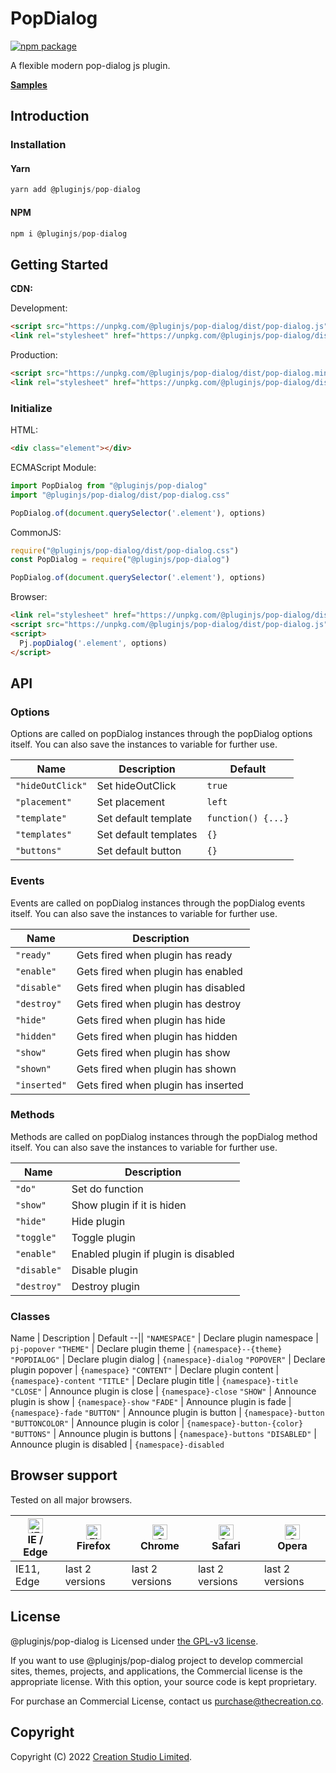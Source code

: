 # PopDialog

[![npm package](https://img.shields.io/npm/v/@pluginjs/pop-dialog.svg)](https://www.npmjs.com/package/@pluginjs/pop-dialog)

A flexible modern pop-dialog js plugin.

**[Samples](https://codesandbox.io/s/github/pluginjs/pluginjs/tree/master/modules/popDialog/samples)**

## Introduction
### Installation

#### Yarn

```javascript
yarn add @pluginjs/pop-dialog
```

#### NPM

```javascript
npm i @pluginjs/pop-dialog
```

## Getting Started

**CDN:**

Development:

```html
<script src="https://unpkg.com/@pluginjs/pop-dialog/dist/pop-dialog.js"></script>
<link rel="stylesheet" href="https://unpkg.com/@pluginjs/pop-dialog/dist/pop-dialog.css">
```

Production:

```html
<script src="https://unpkg.com/@pluginjs/pop-dialog/dist/pop-dialog.min.js"></script>
<link rel="stylesheet" href="https://unpkg.com/@pluginjs/pop-dialog/dist/pop-dialog.min.css">
```

### Initialize

HTML:

```html
<div class="element"></div>
```

ECMAScript Module:

```javascript
import PopDialog from "@pluginjs/pop-dialog"
import "@pluginjs/pop-dialog/dist/pop-dialog.css"

PopDialog.of(document.querySelector('.element'), options)
```

CommonJS:

```javascript
require("@pluginjs/pop-dialog/dist/pop-dialog.css")
const PopDialog = require("@pluginjs/pop-dialog")

PopDialog.of(document.querySelector('.element'), options)
```

Browser:

```html
<link rel="stylesheet" href="https://unpkg.com/@pluginjs/pop-dialog/dist/pop-dialog.css">
<script src="https://unpkg.com/@pluginjs/pop-dialog/dist/pop-dialog.js"></script>
<script>
  Pj.popDialog('.element', options)
</script>
```

## API

### Options

Options are called on popDialog instances through the popDialog options itself.
You can also save the instances to variable for further use.

Name | Description | Default
--|--|--
`"hideOutClick"` | Set hideOutClick | `true`
`"placement"` | Set placement | `left`
`"template"` | Set default template | `function() {...}`
`"templates"` | Set default templates | `{}`
`"buttons"` | Set default button | `{}`

### Events

Events are called on popDialog instances through the popDialog events itself.
You can also save the instances to variable for further use.

Name | Description
--|--
`"ready"` | Gets fired when plugin has ready
`"enable"` | Gets fired when plugin has enabled
`"disable"` | Gets fired when plugin has disabled
`"destroy"` | Gets fired when plugin has destroy
`"hide"` | Gets fired when plugin has hide
`"hidden"` | Gets fired when plugin has hidden
`"show"` | Gets fired when plugin has show
`"shown"` | Gets fired when plugin has shown
`"inserted"` | Gets fired when plugin has inserted

### Methods

Methods are called on popDialog instances through the popDialog method itself.
You can also save the instances to variable for further use.

Name | Description
--|--
`"do"` | Set do function
`"show"` | Show plugin if it is hiden
`"hide"` | Hide plugin
`"toggle"` | Toggle plugin
`"enable"` | Enabled plugin if plugin is disabled
`"disable"` | Disable plugin
`"destroy"` | Destroy plugin

### Classes

Name | Description | Default
--||
`"NAMESPACE"` | Declare plugin namespace | `pj-popover`
`"THEME"` | Declare plugin theme | `{namespace}--{theme}`
`"POPDIALOG"` | Declare plugin dialog | `{namespace}-dialog`
`"POPOVER"` | Declare plugin popover | `{namespace}`
`"CONTENT"` | Declare plugin content | `{namespace}-content`
`"TITLE"` | Declare plugin title | `{namespace}-title`
`"CLOSE"` | Announce plugin is close | `{namespace}-close`
`"SHOW"` | Announce plugin is show | `{namespace}-show`
`"FADE"` | Announce plugin is fade | `{namespace}-fade`
`"BUTTON"` | Announce plugin is button | `{namespace}-button`
`"BUTTONCOLOR"` | Announce plugin is color | `{namespace}-button-{color}`
`"BUTTONS"` | Announce plugin is buttons | `{namespace}-buttons`
`"DISABLED"` | Announce plugin is disabled | `{namespace}-disabled`

## Browser support

Tested on all major browsers.

| [<img src="https://raw.githubusercontent.com/alrra/browser-logos/master/src/edge/edge_48x48.png" alt="IE / Edge" width="24px" height="24px" />](http://godban.github.io/browsers-support-badges/)</br>IE / Edge | [<img src="https://raw.githubusercontent.com/alrra/browser-logos/master/src/firefox/firefox_48x48.png" alt="Firefox" width="24px" height="24px" />](http://godban.github.io/browsers-support-badges/)</br>Firefox | [<img src="https://raw.githubusercontent.com/alrra/browser-logos/master/src/chrome/chrome_48x48.png" alt="Chrome" width="24px" height="24px" />](http://godban.github.io/browsers-support-badges/)</br>Chrome | [<img src="https://raw.githubusercontent.com/alrra/browser-logos/master/src/safari/safari_48x48.png" alt="Safari" width="24px" height="24px" />](http://godban.github.io/browsers-support-badges/)</br>Safari | [<img src="https://raw.githubusercontent.com/alrra/browser-logos/master/src/opera/opera_48x48.png" alt="Opera" width="24px" height="24px" />](http://godban.github.io/browsers-support-badges/)</br>Opera |
| --------- | --------- | --------- | --------- | --------- |
| IE11, Edge| last 2 versions| last 2 versions| last 2 versions| last 2 versions|

## License

@pluginjs/pop-dialog is Licensed under [the GPL-v3 license](LICENSE).

If you want to use @pluginjs/pop-dialog project to develop commercial sites, themes, projects, and applications, the Commercial license is the appropriate license. With this option, your source code is kept proprietary.

For purchase an Commercial License, contact us purchase@thecreation.co.

## Copyright

Copyright (C) 2022 [Creation Studio Limited](creationstudio.com).